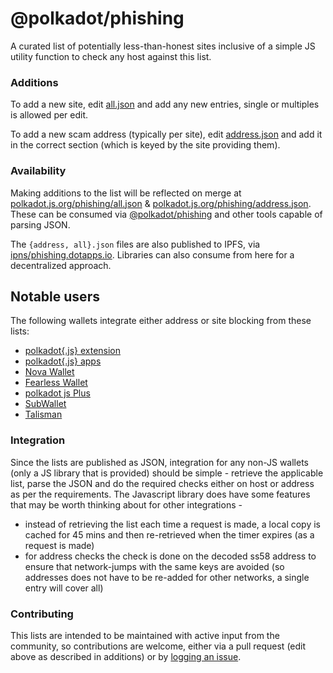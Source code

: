 # @polkadot/phishing

A curated list of potentially less-than-honest sites inclusive of a simple JS utility function to check any host against this list.


### Additions

To add a new site, edit [all.json](https://github.com/polkadot-js/phishing/edit/master/all.json) and add any new entries, single or multiples is allowed per edit.

To add a new scam address (typically per site), edit [address.json](https://github.com/polkadot-js/phishing/edit/master/address.json) and add it in the correct section (which is keyed by the site providing them).


### Availability

Making additions to the list will be reflected on merge at [polkadot.js.org/phishing/all.json](https://polkadot.js.org/phishing/all.json) &  [polkadot.js.org/phishing/address.json](https://polkadot.js.org/phishing/address.json). These can be consumed via [@polkadot/phishing](https://github.com/polkadot-js/phishing/tree/master/packages/phishing) and other tools capable of parsing JSON.

The `{address, all}.json` files are also published to IPFS, via [ipns/phishing.dotapps.io](https://ipfs.io/ipns/phishing.dotapps.io/). Libraries can also consume from here for a decentralized approach.


## Notable users

The following wallets integrate either address or site blocking from these lists:

<!--

Note to editors: Additions welcome. Keep it alphabetical after the
org-specific projects, i.e. polkadot{.js} first, rest alphabetical
following that

-->

- [polkadot{.js} extension](https://github.com/polkadot-js/extension)
- [polkadot{.js} apps](https://polkadot.js.org/apps)
- [Nova Wallet](https://novawallet.io/)
- [Fearless Wallet](https://fearlesswallet.io/)
- [polkadot js Plus](http://polkadotjs.plus)
- [SubWallet](https://subwallet.app/)
- [Talisman](https://talisman.xyz)


### Integration

Since the lists are published as JSON, integration for any non-JS wallets (only a JS library that is provided) should be simple - retrieve the applicable list, parse the JSON and do the required checks either on host or address as per the requirements. The Javascript library does have some features that may be worth thinking about for other integrations -

- instead of retrieving the list each time a request is made, a local copy is cached for 45 mins and then re-retrieved when the timer expires (as a request is made)
- for address checks the check is done on the decoded ss58 address to ensure that network-jumps with the same keys are avoided (so addresses does not have to be re-added for other networks, a single entry will cover all)


### Contributing

This lists are intended to be maintained with active input from the community, so contributions are welcome, either via a pull request (edit above as described in additions) or by [logging an issue](https://github.com/polkadot-js/phishing/issues).

